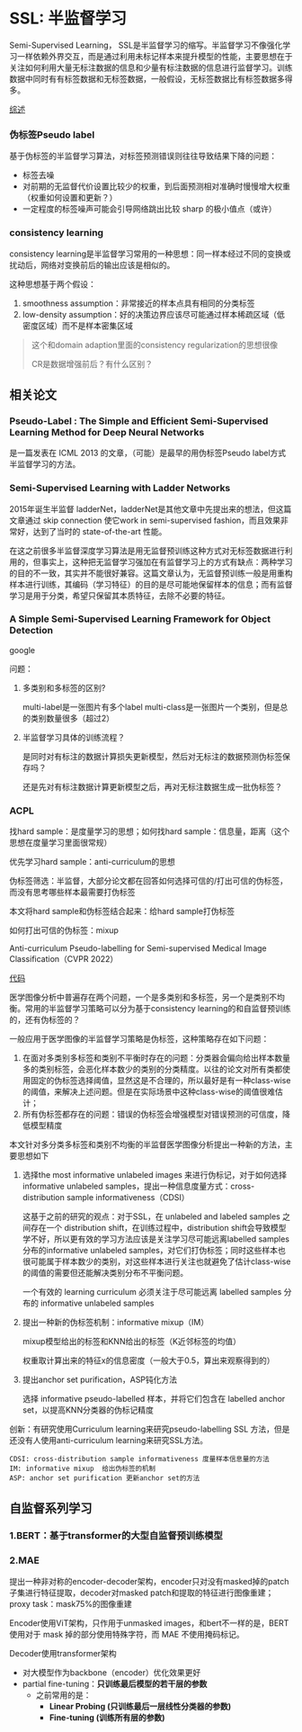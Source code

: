 # SSL: 半监督学习

Semi-Supervised Learning， SSL是半监督学习的缩写。半监督学习不像强化学习一样依赖外界交互，而是通过利用未标记样本来提升模型的性能，主要思想在于关注如何利用大量无标注数据的信息和少量有标注数据的信息进行监督学习。训练数据中同时有有标签数据和无标签数据，一般假设，无标签数据比有标签数据多得多。

[综述](https://www.cnblogs.com/picassooo/p/14923333.html)

### 伪标签Pseudo label

基于伪标签的半监督学习算法，对标签预测错误则往往导致结果下降的问题：

* 标签去噪
* 对前期的无监督代价设置比较少的权重，到后面预测相对准确时慢慢增大权重（权重如何设置和更新？）
* 一定程度的标签噪声可能会引导网络跳出比较 sharp 的极小值点（或许）

### consistency learning

consistency learning是半监督学习常用的一种思想：同一样本经过不同的变换或扰动后，网络对变换前后的输出应该是相似的。

这种思想基于两个假设：

1. smoothness assumption：非常接近的样本点具有相同的分类标签
2. low-density assumption：好的决策边界应该尽可能通过样本稀疏区域（低密度区域）而不是样本密集区域

> 这个和domain adaption里面的consistency regularization的思想很像
>
> CR是数据增强前后？有什么区别？

## 相关论文

### Pseudo-Label : The Simple and Efficient Semi-Supervised Learning Method for Deep Neural Networks

是一篇发表在 ICML 2013 的文章，（可能）是最早的用伪标签Pseudo label方式半监督学习的方法。

### Semi-Supervised Learning with Ladder Networks

2015年诞生半监督 ladderNet，ladderNet是其他文章中先提出来的想法，但这篇文章通过 skip connection 使它work in semi-supervised fashion，而且效果非常好，达到了当时的 state-of-the-art 性能。

在这之前很多半监督深度学习算法是用无监督预训练这种方式对无标签数据进行利用的，但事实上，这种把无监督学习强加在有监督学习上的方式有缺点：两种学习的目的不一致，其实并不能很好兼容。这篇文章认为，无监督预训练一般是用重构样本进行训练，其编码（学习特征）的目的是尽可能地保留样本的信息；而有监督学习是用于分类，希望只保留其本质特征，去除不必要的特征。

### A Simple Semi-Supervised Learning Framework for Object Detection

google

问题：

1.  多类别和多标签的区别?

    multi-label是一张图片有多个label multi-class是一张图片一个类别，但是总的类别数量很多（超过2）
2.  半监督学习具体的训练流程？

    是同时对有标注的数据计算损失更新模型，然后对无标注的数据预测伪标签保存吗？

    还是先对有标注数据计算更新模型之后，再对无标注数据生成一批伪标签？

### ACPL

找hard sample：是度量学习的思想；如何找hard sample：信息量，距离（这个思想在度量学习里面很常规）

优先学习hard sample：anti-curriculum的思想

伪标签筛选：半监督，大部分论文都在回答如何选择可信的/打出可信的伪标签，而没有思考哪些样本最需要打伪标签

本文将hard sample和伪标签结合起来：给hard sample打伪标签

如何打出可信的伪标签：mixup



Anti-curriculum Pseudo-labelling for Semi-supervised Medical Image Classification（CVPR 2022）

[代码](https://github.com/FBLADL/ACPL)

医学图像分析中普遍存在两个问题，一个是多类别和多标签，另一个是类别不均衡。常用的半监督学习策略可以分为基于consistency learning的和自监督预训练的，还有伪标签的？

一般应用于医学图像的半监督学习策略是伪标签，这种策略存在如下问题：

1. 在面对多类别多标签和类别不平衡时存在的问题：分类器会偏向给出样本数量多的类别标签，会恶化样本数少的类别的分类精度。以往的论文对所有类都使用固定的伪标签选择阈值，显然这是不合理的，所以最好是有一种class-wise的阈值，来解决上述问题。但是在实际场景中这种class-wise的阈值很难估计；
2. 所有伪标签都存在的问题：错误的伪标签会增强模型对错误预测的可信度，降低模型精度

本文针对多分类多标签和类别不均衡的半监督医学图像分析提出一种新的方法，主要思想如下

1.  选择the most informative unlabeled images 来进行伪标记，对于如何选择informative unlabeled samples，提出一种信息度量方式：cross-distribution sample informativeness（CDSI）

    这基于之前的研究的观点：对于SSL，在 unlabeled and labeled samples 之间存在一个 distribution shift，在训练过程中，distribution shift会导致模型学不好，所以更有效的学习方法应该是关注学习尽可能远离labelled samples 分布的informative unlabeled samples，对它们打伪标签；同时这些样本也很可能属于样本数少的类别，对这些样本进行关注也就避免了估计class-wise的阈值的需要但还能解决类别分布不平衡问题。

    一个有效的 learning curriculum 必须关注于尽可能远离 labelled samples 分布的 informative unlabeled samples
2.  提出一种新的伪标签机制：informative mixup（IM）

    mixup模型给出的标签和KNN给出的标签（K近邻标签的均值）

    权重取计算出来的特征x的信息密度（一般大于0.5，算出来观察得到的）
3.  提出anchor set purification，ASP钝化方法

    选择 informative pseudo-labelled 样本，并将它们包含在 labelled anchor set，以提高KNN分类器的伪标记精度

创新：有研究使用Curriculum learning来研究pseudo-labelling SSL 方法，但是还没有人使用anti-curriculum learning来研究SSL方法。

```
CDSI: cross-distribution sample informativeness 度量样本信息量的方法
IM: informative mixup  给出伪标签的机制
ASP: anchor set purification 更新anchor set的方法
```

## 自监督系列学习

### 1.BERT：基于transformer的大型自监督预训练模型

### 2.MAE

提出一种非对称的encoder-decoder架构，encoder只对没有masked掉的patch子集进行特征提取，decoder对masked patch和提取的特征进行图像重建；proxy task：mask75%的图像重建

Encoder使用ViT架构，只作用于unmasked images，和bert不一样的是，BERT 使用对于 mask 掉的部分使用特殊字符，而 MAE 不使用掩码标记。

Decoder使用transformer架构

* 对大模型作为backbone（encoder）优化效果更好
* partial fine-tuning：**只训练最后模型的若干层的参数**
  * 之前常用的是：
    * **Linear Probing (只训练最后一层线性分类器的参数)**
    * **Fine-tuning (训练所有层的参数)**
